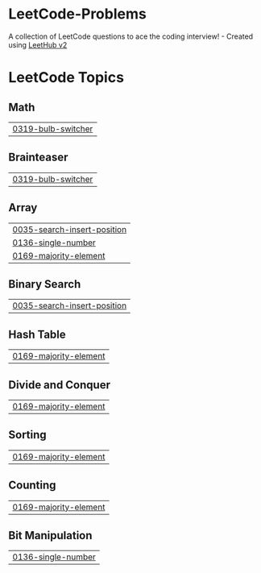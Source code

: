 # LeetCode-Problems
A collection of LeetCode questions to ace the coding interview! - Created using [LeetHub v2](https://github.com/arunbhardwaj/LeetHub-2.0)

<!---LeetCode Topics Start-->
# LeetCode Topics
## Math
|  |
| ------- |
| [0319-bulb-switcher](https://github.com/kanishka213/LeetCode-Problems/tree/master/0319-bulb-switcher) |
## Brainteaser
|  |
| ------- |
| [0319-bulb-switcher](https://github.com/kanishka213/LeetCode-Problems/tree/master/0319-bulb-switcher) |
## Array
|  |
| ------- |
| [0035-search-insert-position](https://github.com/kanishka213/LeetCode-Problems/tree/master/0035-search-insert-position) |
| [0136-single-number](https://github.com/kanishka213/LeetCode-Problems/tree/master/0136-single-number) |
| [0169-majority-element](https://github.com/kanishka213/LeetCode-Problems/tree/master/0169-majority-element) |
## Binary Search
|  |
| ------- |
| [0035-search-insert-position](https://github.com/kanishka213/LeetCode-Problems/tree/master/0035-search-insert-position) |
## Hash Table
|  |
| ------- |
| [0169-majority-element](https://github.com/kanishka213/LeetCode-Problems/tree/master/0169-majority-element) |
## Divide and Conquer
|  |
| ------- |
| [0169-majority-element](https://github.com/kanishka213/LeetCode-Problems/tree/master/0169-majority-element) |
## Sorting
|  |
| ------- |
| [0169-majority-element](https://github.com/kanishka213/LeetCode-Problems/tree/master/0169-majority-element) |
## Counting
|  |
| ------- |
| [0169-majority-element](https://github.com/kanishka213/LeetCode-Problems/tree/master/0169-majority-element) |
## Bit Manipulation
|  |
| ------- |
| [0136-single-number](https://github.com/kanishka213/LeetCode-Problems/tree/master/0136-single-number) |
<!---LeetCode Topics End-->